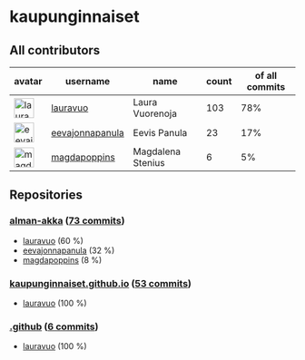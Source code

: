 
# kaupunginnaiset

## All contributors

| avatar | username | name | count | of all commits |
|--------|----------|------|---------|---|
| <img src="https://avatars.githubusercontent.com/u/29113682?s=35&v=4" alt="lauravuo" width="35px" /> | [lauravuo](https://github.com/lauravuo) | Laura Vuorenoja | 103 | 78%
| <img src="https://avatars.githubusercontent.com/u/28345294?s=35&v=4" alt="eevajonnapanula" width="35px" /> | [eevajonnapanula](https://github.com/eevajonnapanula) | Eevis Panula | 23 | 17%
| <img src="https://avatars.githubusercontent.com/u/26743924?s=35&v=4" alt="magdapoppins" width="35px" /> | [magdapoppins](https://github.com/magdapoppins) | Magdalena Stenius | 6 | 5%

## Repositories

### [alman-akka](https://github.com/kaupunginnaiset/alman-akka) ([73 commits](https://github.com/kaupunginnaiset/alman-akka/graphs/contributors))

* [lauravuo](https://github.com/lauravuo) (60 %)
* [eevajonnapanula](https://github.com/eevajonnapanula) (32 %)
* [magdapoppins](https://github.com/magdapoppins) (8 %)
    
### [kaupunginnaiset.github.io](https://github.com/kaupunginnaiset/kaupunginnaiset.github.io) ([53 commits](https://github.com/kaupunginnaiset/kaupunginnaiset.github.io/graphs/contributors))

* [lauravuo](https://github.com/lauravuo) (100 %)
    
### [.github](https://github.com/kaupunginnaiset/.github) ([6 commits](https://github.com/kaupunginnaiset/.github/graphs/contributors))

* [lauravuo](https://github.com/lauravuo) (100 %)
    
    